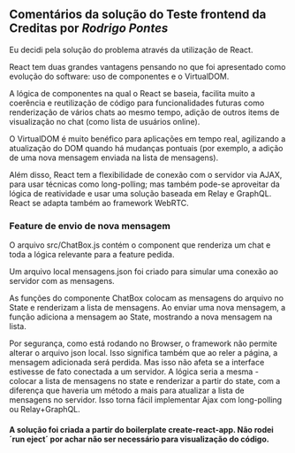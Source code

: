## Comentários da solução do Teste frontend da Creditas por *Rodrigo Pontes*

Eu decidi pela solução do problema através da utilização de React.

React tem duas grandes vantagens pensando no que foi apresentado como evolução do software: uso de componentes e o VirtualDOM.

A lógica de componentes na qual o React se baseia, facilita muito a coerência e reutilização de código para funcionalidades futuras
como renderização de vários chats ao mesmo tempo, adição de outros items de visualização no chat (como lista de usuários online).

O VirtualDOM é muito benéfico para aplicações em tempo real, agilizando a atualização do DOM quando há mudanças pontuais
(por exemplo, a adição de uma nova mensagem enviada na lista de mensagens).

Além disso, React tem a flexibilidade de conexão com o servidor via AJAX, para usar técnicas como long-polling; mas também
pode-se aproveitar da lógica de reatividade e usar uma solução baseada em Relay e GraphQL. React se adapta também ao framework WebRTC.


### Feature de envio de nova mensagem

O arquivo src/ChatBox.js contém o component que renderiza um chat e toda a lógica relevante para a feature pedida.

Um arquivo local mensagens.json foi criado para simular uma conexão ao servidor com as mensagens.

As funções do componente ChatBox colocam as mensagens do arquivo no State e renderizam a lista de mensagens.
Ao enviar uma nova mensagem, a função adiciona a mensagem ao State, mostrando a nova mensagem na lista.

Por segurança, como está rodando no Browser, o framework não permite alterar o arquivo json local.
Isso significa também que ao reler a página, a mensagem adicionada será perdida.
Mas isso não afeta se a interface estivesse de fato conectada a um servidor. A lógica seria a mesma - colocar a lista de mensagens no state e renderizar a partir do state, com a diferença que haveria um método a mais para atualizar a lista de mensagens no servidor. Isso torna fácil implementar Ajax com long-polling ou Relay+GraphQL.




#### A solução foi criada a partir do boilerplate create-react-app. Não rodei ´run eject´ por achar não ser necessário para visualização do código.